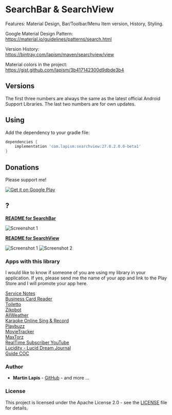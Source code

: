 # SearchBar & SearchView

Features: Material Design, Bar/Toolbar/Menu Item version, History, Styling.

Google Material Design Pattern:  
https://material.io/guidelines/patterns/search.html

Version History:  
https://bintray.com/lapism/maven/searchview/view

Material colors in the project:  
https://gist.github.com/lapism/3b417142300d9dbde3b4

## Versions

The first three numbers are always the same as the latest official Android Support Libraries. The last two numbers are for own updates.

## Using

Add the dependency to your gradle file:
```groovy
dependencies {
    implementation 'com.lapism:searchview:27.0.2.0.0-beta1'
}
```

## Donations

Please support me!

<a href="https://www.paypal.me/lapism">
  <img alt="Get it on Google Play"
       src="https://github.com/lapism/SearchView/blob/master/images/donate.png" />
</a>

## ?

**[README for SearchBar](https://github.com/lapism/SearchView-SearchBar/blob/master/README_SearchBar.md)**  

![Screenshot 1](https://github.com/lapism/SearchView/blob/beta1/images/searchbar.png)

**[README for SearchView](https://github.com/lapism/SearchView-SearchBar/blob/master/README_SearchView.md)**  

![Screenshot 1](https://github.com/lapism/SearchView/blob/beta1/images/searchview_1.png)
![Screenshot 2](https://github.com/lapism/SearchView/blob/beta1/images/searchview_2.png)

### Apps with this library

I would like to know if someone of you are using my library in your application. If yes, please send me the name of your app and link to the Play Store and I will promote your app here.

[Service Notes](https://play.google.com/store/apps/details?id=notes.service.com.servicenotes)  
[Business Card Reader](https://play.google.com/store/apps/details?id=com.iac.bcreader)  
[Toiletto](https://play.google.com/store/apps/details?id=org.super8.lastbastion)  
[Zikobot](https://play.google.com/store/apps/details?id=com.startogamu.zikobot)  
[AllWeather](https://play.google.com/store/apps/details?id=com.dev.nicola.allweather)  
[Karaoke Online Sing & Record](https://play.google.com/store/apps/details?id=com.anhlt.karaokeonline)  
[Playbuzz](https://play.google.com/store/apps/details?id=com.playbuzz.android.app)  
[MovieTracker](https://play.google.com/store/apps/details?id=jacobs.yen.movietracker)  
[MaxTorz](https://play.google.com/store/apps/details?id=com.maxxsol.maxtorz)  
[RealTime Subscriber YouTube](https://play.google.com/store/apps/details?id=vulcanweblabs.realtimeyoutube)  
[Lucidity - Lucid Dream Journal](https://play.google.com/store/apps/details?id=ch.b3nz.lucidity)  
[Guide COC](https://play.google.com/store/apps/details?id=com.superguide.coc)

### Author

* **Martin Lapis** - [GitHub](https://github.com/lapism) - and more ...

### License

This project is licensed under the Apache License 2.0 - see the [LICENSE](https://github.com/lapism/SearchView-SearchBar/blob/beta1/LICENSE) file for details.
